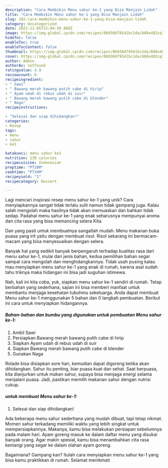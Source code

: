 ```yaml
---
description: "Cara Membikin Menu sahur ke-1 yang Bisa Manjain Lidah"
title: "Cara Membikin Menu sahur ke-1 yang Bisa Manjain Lidah"
slug: 392-cara-membikin-menu-sahur-ke-1-yang-bisa-manjain-lidah
category: Uncategorized
date: 2022-11-05T22:04:59.860Z
image: https://img-global.cpcdn.com/recipes/0b930d79541bc1da/680x482cq70/menu-sahur-ke-1-foto-resep-utama.jpg
hideToc: false
enableToc: true
enableTocContent: false
thumbnail: https://img-global.cpcdn.com/recipes/0b930d79541bc1da/680x482cq70/menu-sahur-ke-1-foto-resep-utama.jpg
cover: https://img-global.cpcdn.com/recipes/0b930d79541bc1da/680x482cq70/menu-sahur-ke-1-foto-resep-utama.jpg
author: Admin
authorAv: notfound
ratingvalue: 4.9
reviewcount: 6
recipeingredient:
- " Sawi"
- " Bawang merah bawang putih cabe di hirip"
- " Ayam udah di rebus udah di suir"
- " Bawang merah bawang putih cabe di blender"
- " Naga"
recipeinstructions:

- "Selesai dan siap dihidangkan!"
categories:
- Resep
tags:
- menu
- sahur
- ke1

katakunci: menu sahur ke1 
nutrition: 238 calories
recipecuisine: Indonesian
preptime: "PT10M"
cooktime: "PT34M"
recipeyield: "1"
recipecategory: Dessert

---
```





Lagi mencari inspirasi resep menu sahur ke-1 yang unik? Cara menyiapkannya sangat tidak terlalu sulit namun tidak gampang juga. Kalau salah mengolah maka hasilnya tidak akan memuaskan dan bahkan tidak sedap. Padahal menu sahur ke-1 yang enak seharusnya mempunyai aroma dan cita rasa yang bisa memancing selera Kita.





Dan yang pasti untuk membuatnya sangatlah mudah. Menu makanan buka puasa yang irit yaitu dengan membuat risol. Risol sekarang ini bermacam-macam yang bisa menyesuaikan dengan selera.

Banyak hal yang sedikit banyak berpengaruh terhadap kualitas rasa dari menu sahur ke-1, mulai dari jenis bahan, kedua pemilihan bahan segar sampai cara mengolah dan menghidangkannya. Tidak usah pusing kalau mau menyiapkan menu sahur ke-1 yang enak di rumah, karena asal sudah tahu triknya maka hidangan ini bisa jadi suguhan istimewa.






Nah, kali ini kita coba, yuk, siapkan menu sahur ke-1 sendiri di rumah. Tetap berbahan yang sederhana, sajian ini bisa memberi manfaat untuk membantu menjaga kesehatan tubuhmu sekeluarga. Anda dapat membuat Menu sahur ke-1 menggunakan 5 bahan dan 0 langkah pembuatan. Berikut ini cara untuk menyiapkan hidangannya.

<!--inarticleads1-->

##### Bahan-bahan dan bumbu yang digunakan untuk pembuatan Menu sahur ke-1:

1. Ambil  Sawi
1. Persiapkan  Bawang merah bawang putih cabe di hirip
1. Siapkan  Ayam udah di rebus udah di suir
1. Siapkan  Bawang merah bawang putih cabe di blender
1. Gunakan  Naga


Rolade bisa disiapkan sore hari, kemudian dapat digoreng ketika akan dihidangkan. Sahur itu penting, biar puasa kuat dan sehat. Saat berpuasa, kita dianjurkan untuk makan sahur, supaya bisa menjaga energi selama menjalani puasa. Jadi, pastikan memilih makanan sahur dengan nutrisi cukup. 

<!--inarticleads2-->

#####  untuk membuat Menu sahur ke-1:


1. Selesai dan siap dihidangkan!

Ada beberapa menu sahur sederhana yang mudah dibuat, tapi tetap nikmat. Momen sahur terkadang memiliki waktu yang lebih singkat untuk mempersiapkannya. Makanya, kamu bisa melakukan persiapan sebelumnya pada malam hari. Ayam goreng masuk ke dalam daftar menu yang disukai banyak orang. Agar makin spesial, kamu bisa menambahkan cita rasa kemangi yang segar ke dalam olahan ayam goreng. 

Bagaimana? Gampang kan? Itulah cara menyiapkan menu sahur ke-1 yang bisa kamu praktikkan di rumah. Selamat menikmati

